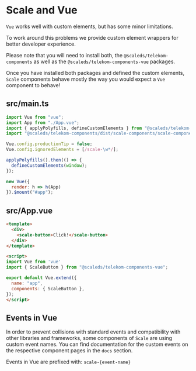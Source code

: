 # Scale and Vue

`Vue` works well with custom elements, but has some minor limitations.

To work around this problems we provide custom element wrappers for better developer experience.

Please note that you will need to install both, the `@scaleds/telekom-components` as well as the `@scaleds/telekom-components-vue` packages.

Once you have installed both packages and defined the custom elements, `Scale` components behave mostly the way you would expect a `Vue` component to behave!

## src/main.ts

```javascript
import Vue from "vue";
import App from "./App.vue";
import { applyPolyfills, defineCustomElements } from "@scaleds/telekom-components/loader";
import "@scaleds/telekom-components/dist/scale-components/scale-components.css";

Vue.config.productionTip = false;
Vue.config.ignoredElements = [/scale-\w*/];

applyPolyfills().then(() => {
  defineCustomElements(window);
});

new Vue({
  render: h => h(App)
}).$mount("#app");

```

##  src/App.vue

```html
<template>
  <div>
    <scale-button>Click!</scale-button>
  </div>
</template>

<script>
import Vue from 'vue'
import { ScaleButton } from "@scaleds/telekom-components-vue";

export default Vue.extend({
  name: "app",
  components: { ScaleButton },
});
</script>
```

## Events in Vue

In order to prevent collisions with standard events and compatibility with other libraries and frameworks, 
some components of `Scale` are using custom event names. You can find documentation for the custom events on the respective component pages in the `docs` section.

Events in Vue are prefixed with: `scale-{event-name}`